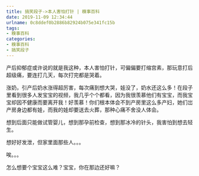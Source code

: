 ```yaml
---
title: 搞笑段子->本人害怕打针 | 糗事百科
date: 2019-11-09 12:34:44
urlname: 0c8ddef0b2886b82924b075e341fc15b
tags: 
- 糗事百科
categories:
- 糗事百科
- 搞笑段子
---
```

产后抑郁症或许说的就是我这种，本人害怕打针，可偏偏要打缩宫素，那玩意打后超级痛，要连打几天，每次打完都是哭着。

涨奶，引产后奶水涨得超厉害，每次痛到想大哭，娃没了，奶水还这么多！在段子里看到很多人发宝宝的视频，我几乎个个都看，因为我很羡慕他们有宝宝，而我宝宝却因不健康而要离开我！好羡慕！你们根本体会不到产房里这么多产妇，她们岀产房身边都有娃，而我的娃却要送去火葬，那种心痛不舍没人体会。

想到后面只能做试管婴儿，想到那孕前检查，想到那冰冷的针头，我害怕到想去轻生。

想好好发泄，但家里面那些人。。。

唉。。。

怎么想要个宝宝这么难？宝宝，你在那边还好嘛？


